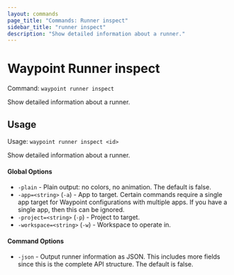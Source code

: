 ```yaml
---
layout: commands
page_title: "Commands: Runner inspect"
sidebar_title: "runner inspect"
description: "Show detailed information about a runner."
---
```


# Waypoint Runner inspect

Command: `waypoint runner inspect`

Show detailed information about a runner.


## Usage

Usage: `waypoint runner inspect <id>`


  Show detailed information about a runner.

#### Global Options

- `-plain` - Plain output: no colors, no animation. The default is false.
- `-app=<string>` (`-a`) - App to target. Certain commands require a single app target for Waypoint configurations with multiple apps. If you have a single app, then this can be ignored.
- `-project=<string>` (`-p`) - Project to target.
- `-workspace=<string>` (`-w`) - Workspace to operate in.

#### Command Options

- `-json` - Output runner information as JSON. This includes more fields since this is the complete API structure. The default is false.

